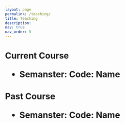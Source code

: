 ```yaml
---
layout: page
permalink: /teaching/
title: Teaching
description:
nav: true
nav_order: 5
---
```


<h1>Current Course</hi>

  - Semanster: Code: Name

<h1>Past Course</hi>

  - Semanster: Code: Name
